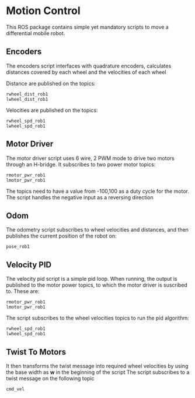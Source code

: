 # Motion Control
This ROS package contains simple yet mandatory scripts to move a differential mobile robot.

## Encoders
The encoders script interfaces with quadrature encoders, calculates distances covered by each wheel and the velocities of each wheel

Distance are published on the topics:
```
rwheel_dist_rob1
lwheel_dist_rob1
```
Velocities are published on the topics:

```
rwheel_spd_rob1
lwheel_spd_rob1
```

## Motor Driver
The motor driver script uses 6 wire, 2 PWM mode to drive two motors through an H-bridge. It subscribes to two power motor topics:
```
rmotor_pwr_rob1
lmotor_pwr_rob1
```
The topics need to have a value from -100,100 as a duty cycle for the motor. The script handles the negative input as a reversing direction

## Odom
The odometry script subscribes to wheel velocities and distances, and then publishes the current position of the robot on:
```
pose_rob1
```

## Velocity PID
The velocity pid script is a simple pid loop. When running, the output is published to the motor power topics, to which the motor driver is suscribed to. These are:
```
rmotor_pwr_rob1
lmotor_pwr_rob1
```

The script subscribes to the wheel velocities topics to run the pid algorithm:
```
rwheel_spd_rob1
lwheel_spd_rob1
```

## Twist To Motors
It then transforms the twist message into required wheel velocities by using the base width as **w** in the beginning of the script
The script subscribes to a twist message on the following topic
```
cmd_vel
```
